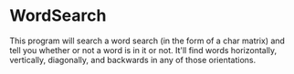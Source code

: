 # WordSearch
  This program will search a word search (in the form of a char matrix) and tell you whether or not a word is in it or not. It'll find words horizontally, vertically, diagonally, and backwards in any of those orientations.
